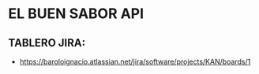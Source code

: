 # EL BUEN SABOR API

## TABLERO JIRA: 
- https://baroloignacio.atlassian.net/jira/software/projects/KAN/boards/1
